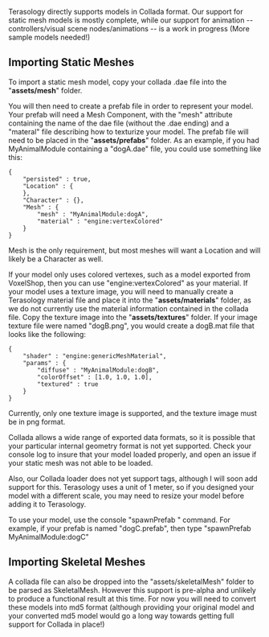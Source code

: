 Terasology directly supports models in Collada format.  Our support for static mesh models is mostly complete, while our support for animation -- controllers/visual scene nodes/animations -- is a work in progress (More sample models needed!)

## Importing Static Meshes
To import a static mesh model, copy your collada .dae file into the "**assets/mesh**" folder.

You will then need to create a prefab file in order to represent your model.  Your prefab will need a Mesh Component, with the "mesh" attribute containing the name of the dae file (without the .dae ending) and a "materal" file describing how to texturize your model.   The prefab file will need to be placed in the "**assets/prefabs**" folder.  As an example, if you had MyAnimalModule containing a "dogA.dae" file, you could use something like this:

```
{
    "persisted" : true,
    "Location" : {
    },
    "Character" : {},
    "Mesh" : {
        "mesh" : "MyAnimalModule:dogA",
        "material" : "engine:vertexColored"
    }
}
```

Mesh is the only requirement, but most meshes will want a Location and will likely be a Character as well.

If your model only uses colored vertexes, such as a model exported from VoxelShop, then you can use "engine:vertexColored" as your material.  If your model uses a texture image, you will need to manually create a Terasology material file and place it into the "**assets/materials**" folder, as we do not currently use the material information contained in the collada file.   Copy the texture image into the "**assets/textures**" folder.   If your image texture file were named "dogB.png", you would create a dogB.mat file that looks like the following:

```
{
    "shader" : "engine:genericMeshMaterial",
    "params" : {
        "diffuse" : "MyAnimalModule:dogB",
        "colorOffset" : [1.0, 1.0, 1.0],
        "textured" : true
    }
}
```

Currently, only one texture image is supported, and the texture image must be in png format.

Collada allows a wide range of exported data formats, so it is possible that your particular internal geometry format is not yet supported.  Check your console log to insure that your model loaded properly, and open an issue if your static mesh was not able to be loaded.

Also, our Collada loader does not yet support <asset><unit> tags, although I will soon add support for this.   Terasology uses a unit of 1 meter, so if you designed your model with a different scale, you may need to resize your model before adding it to Terasology.

To use your model, use the console "spawnPrefab <prefab-name>" command.   For example, if your prefab is named "dogC.prefab", then type "spawnPrefab MyAnimalModule:dogC"

## Importing Skeletal Meshes
A collada file can also be dropped into the "assets/skeletalMesh" folder to be parsed as SkeletalMesh.  However this support is pre-alpha and unlikely to produce a functional result at this time.  For now you will need to convert these models into md5 format (although providing your original model and your converted md5 model would go a long way towards getting full support for Collada in place!)

